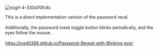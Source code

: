 ![ezgif-4-330d70fc8c](https://github.com/user-attachments/assets/33314642-deca-4a2c-94b4-71633c3e4336)

This is a direct implementation version of the password reval.
<br/> <br/> 
Additionally, the password mask toggle button blinks periodically, and the eyes follow the mouse.
<br/> <br/> 
 https://iced0368.github.io/Password-Reveal-with-Blinking-eye/
